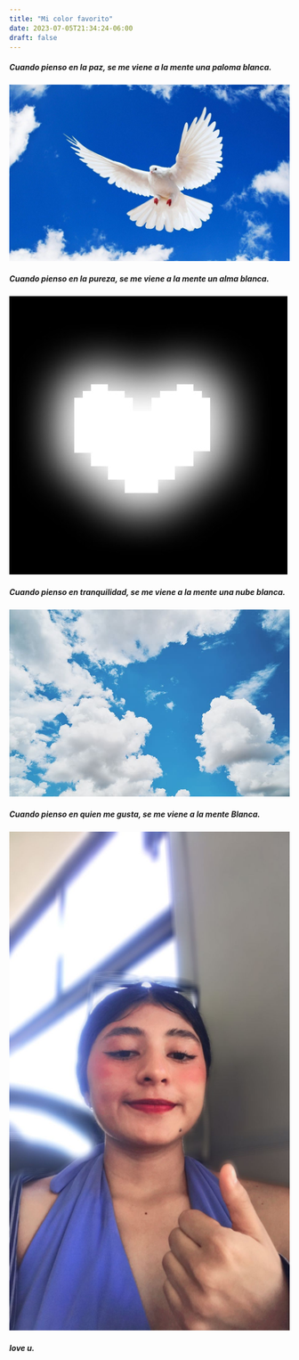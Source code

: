 ```yaml
---
title: "Mi color favorito"
date: 2023-07-05T21:34:24-06:00
draft: false
---
```


##### Cuando pienso en la paz, se me viene a la mente una paloma blanca.

![Image](img/Dove.jpeg)

##### Cuando pienso en la pureza, se me viene a la mente un alma blanca.

![Image](img/soul.jpg)

##### Cuando pienso en tranquilidad, se me viene a la mente una nube blanca.

![Image](img/cloud.jpeg)

##### Cuando pienso en quien me gusta, se me viene a la mente Blanca.

![Image](img/Blanca.jpg)

##### love u.
